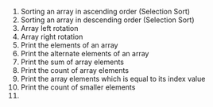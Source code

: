 1) Sorting an array in ascending order (Selection Sort)
2) Sorting an array in descending order (Selection Sort)
3) Array left rotation
4) Array right rotation
5) Print the elements of an array
6) Print the alternate elements of an array
7) Print the sum of array elements
8) Print the count of array elements
9) Print the array elements which is equal to its index value
10) Print the count of smaller elements
11) 
